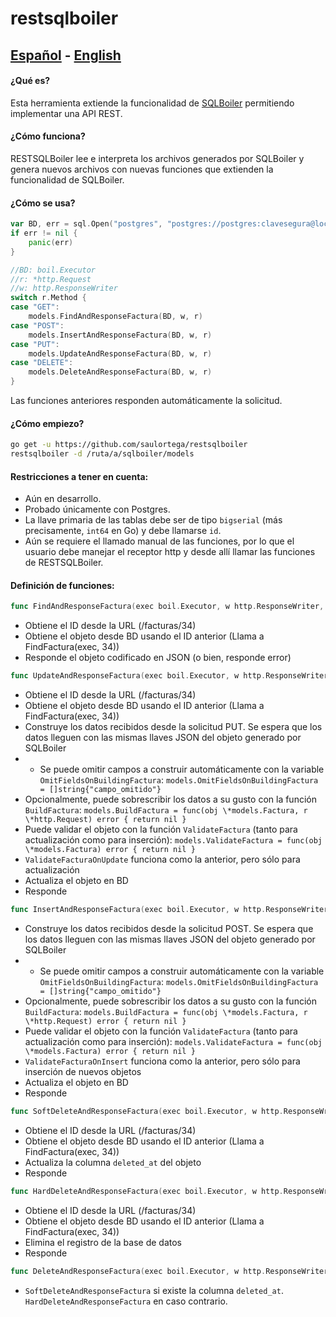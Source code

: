 # restsqlboiler

## [Español](README.es.md) - [English](README.en.md)


#### ¿Qué es?

Esta herramienta extiende la funcionalidad de [SQLBoiler](https://github.com/volatiletech/sqlboiler) permitiendo implementar una API REST.


#### ¿Cómo funciona?

RESTSQLBoiler lee e interpreta los archivos generados por SQLBoiler y genera nuevos archivos con nuevas funciones que extienden la funcionalidad de SQLBoiler.


#### ¿Cómo se usa?

```go
var BD, err = sql.Open("postgres", "postgres://postgres:clavesegura@localhost/contabilidad")
if err != nil {
	panic(err)
}

//BD: boil.Executor
//r: *http.Request
//w: http.ResponseWriter
switch r.Method {
case "GET":
	models.FindAndResponseFactura(BD, w, r)
case "POST":
	models.InsertAndResponseFactura(BD, w, r)
case "PUT":
	models.UpdateAndResponseFactura(BD, w, r)
case "DELETE":
	models.DeleteAndResponseFactura(BD, w, r)
}
```

Las funciones anteriores responden automáticamente la solicitud.


#### ¿Cómo empiezo?

```bash
go get -u https://github.com/saulortega/restsqlboiler
restsqlboiler -d /ruta/a/sqlboiler/models
```

#### Restricciones a tener en cuenta:

- Aún en desarrollo.
- Probado únicamente con Postgres.
- La llave primaria de las tablas debe ser de tipo `bigserial` (más precisamente, `int64` en Go) y debe llamarse `id`.
- Aún se requiere el llamado manual de las funciones, por lo que el usuario debe manejar el receptor http y desde allí llamar las funciones de RESTSQLBoiler.


#### Definición de funciones:

```go
func FindAndResponseFactura(exec boil.Executor, w http.ResponseWriter, r *http.Request)
```
- Obtiene el ID desde la URL (/facturas/34)
- Obtiene el objeto desde BD usando el ID anterior (Llama a FindFactura(exec, 34))
- Responde el objeto codificado en JSON (o bien, responde error)


```go
func UpdateAndResponseFactura(exec boil.Executor, w http.ResponseWriter, r *http.Request)
```
- Obtiene el ID desde la URL (/facturas/34)
- Obtiene el objeto desde BD usando el ID anterior (Llama a FindFactura(exec, 34))
- Construye los datos recibidos desde la solicitud PUT. Se espera que los datos lleguen con las mismas llaves JSON del objeto generado por SQLBoiler
- - Se puede omitir campos a construir automáticamente con la variable `OmitFieldsOnBuildingFactura`: `models.OmitFieldsOnBuildingFactura = []string{"campo_omitido"}`
- Opcionalmente, puede sobrescribir los datos a su gusto con la función `BuildFactura`: `models.BuildFactura = func(obj \*models.Factura, r \*http.Request) error { return nil }`
- Puede validar el objeto con la función `ValidateFactura` (tanto para actualización como para inserción): `models.ValidateFactura = func(obj \*models.Factura) error { return nil }`
- `ValidateFacturaOnUpdate` funciona como la anterior, pero sólo para actualización
- Actualiza el objeto en BD
- Responde


```go
func InsertAndResponseFactura(exec boil.Executor, w http.ResponseWriter, r *http.Request)
```
- Construye los datos recibidos desde la solicitud POST. Se espera que los datos lleguen con las mismas llaves JSON del objeto generado por SQLBoiler
- - Se puede omitir campos a construir automáticamente con la variable `OmitFieldsOnBuildingFactura`: `models.OmitFieldsOnBuildingFactura = []string{"campo_omitido"}`
- Opcionalmente, puede sobrescribir los datos a su gusto con la función `BuildFactura`: `models.BuildFactura = func(obj \*models.Factura, r \*http.Request) error { return nil }`
- Puede validar el objeto con la función `ValidateFactura` (tanto para actualización como para inserción): `models.ValidateFactura = func(obj \*models.Factura) error { return nil }`
- `ValidateFacturaOnInsert` funciona como la anterior, pero sólo para inserción de nuevos objetos
- Actualiza el objeto en BD
- Responde


```go
func SoftDeleteAndResponseFactura(exec boil.Executor, w http.ResponseWriter, r *http.Request)
```

- Obtiene el ID desde la URL (/facturas/34)
- Obtiene el objeto desde BD usando el ID anterior (Llama a FindFactura(exec, 34))
- Actualiza la columna `deleted_at` del objeto
- Responde


```go
func HardDeleteAndResponseFactura(exec boil.Executor, w http.ResponseWriter, r *http.Request)
```
- Obtiene el ID desde la URL (/facturas/34)
- Obtiene el objeto desde BD usando el ID anterior (Llama a FindFactura(exec, 34))
- Elimina el registro de la base de datos
- Responde


```go
func DeleteAndResponseFactura(exec boil.Executor, w http.ResponseWriter, r *http.Request)
```
- `SoftDeleteAndResponseFactura` si existe la columna `deleted_at`. `HardDeleteAndResponseFactura` en caso contrario.

